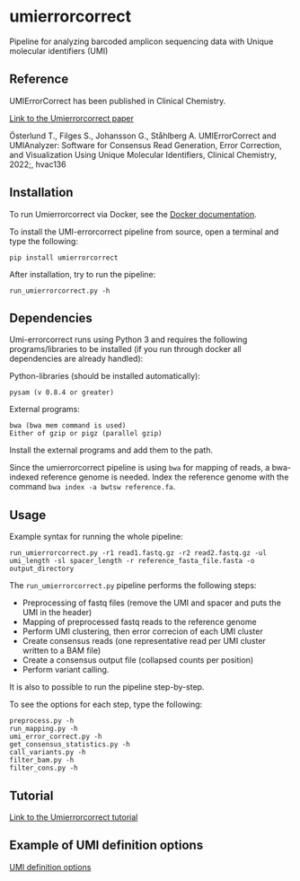 # umierrorcorrect

Pipeline for analyzing barcoded amplicon sequencing data with Unique molecular identifiers (UMI)


Reference
---------

UMIErrorCorrect has been published in Clinical Chemistry.

[Link to the Umierrorcorrect paper](https://doi.org/10.1093/clinchem/hvac136)

Österlund T., Filges S., Johansson G., Ståhlberg A. UMIErrorCorrect and UMIAnalyzer: Software for Consensus Read Generation, Error Correction, and Visualization Using Unique Molecular Identifiers, Clinical Chemistry, 2022;, hvac136

Installation
------------

To run Umierrorcorrect via Docker, see the [Docker documentation](doc/docker.md).

To install the UMI-errorcorrect pipeline from source, open a terminal and type the following:

```
pip install umierrorcorrect
```
    
After installation, try to run the pipeline:

```
run_umierrorcorrect.py -h
```

Dependencies
------------

Umi-errorcorrect runs using Python 3 and requires the following programs/libraries to be installed (if you run through docker all dependencies are already handled):

Python-libraries (should be installed automatically):

    pysam (v 0.8.4 or greater)

External programs:

    bwa (bwa mem command is used)
    Either of gzip or pigz (parallel gzip)

Install the external programs and add them to the path.

Since the umierrorcorrect pipeline is using `bwa` for mapping of reads, a bwa-indexed reference genome is needed. Index the reference genome with the command `bwa index -a bwtsw reference.fa`.

Usage
-----

Example syntax for running the whole pipeline:

    run_umierrorcorrect.py -r1 read1.fastq.gz -r2 read2.fastq.gz -ul umi_length -sl spacer_length -r reference_fasta_file.fasta -o output_directory

The ``run_umierrorcorrect.py`` pipeline performs the following steps:

- Preprocessing of fastq files (remove the UMI and spacer and puts the UMI in the header)
- Mapping of preprocessed fastq reads to the reference genome
- Perform UMI clustering, then error correcion of each UMI cluster
- Create consensus reads (one representative read per UMI cluster written to a BAM file)
- Create a consensus output file (collapsed counts per position)
- Perform variant calling.

It is also to possible to run the pipeline step-by-step.

To see the options for each step, type the following:

```
preprocess.py -h
run_mapping.py -h
umi_error_correct.py -h
get_consensus_statistics.py -h
call_variants.py -h
filter_bam.py -h
filter_cons.py -h
```
Tutorial
--------

[Link to the Umierrorcorrect tutorial](https://github.com/stahlberggroup/umierrorcorrect/wiki/Tutorial)


Example of UMI definition options
----------------------------------

[UMI definition options](https://github.com/stahlberggroup/umierrorcorrect/wiki/UMI-definition-options)

